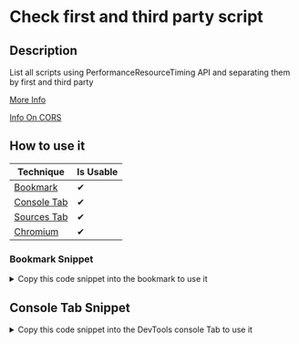 # Check first and third party script

## Description

List all scripts using PerformanceResourceTiming API and separating them by first and third party

[More Info](https://developer.mozilla.org/en-US/docs/Web/API/PerformanceResourceTiming)

[Info On CORS](https://developer.mozilla.org/en-US/docs/Web/API/Resource_Timing_API/Using_the_Resource_Timing_API#coping_with_cors)

## How to use it

<!-- START-HOW_TO[bookmark,console-tab,sources-tab,chromium] -->


| Technique   | Is Usable  |
| ----------- | ---------- |
| [Bookmark](https://github.com/push-based/web-performance-tools/blob/main/docs/how-to-use-it-with-bookmarks) |      ✔    | 
| [Console Tab](https://github.com/push-based/web-performance-tools/blob/main/docs/how-to-use-it-with-console-tab.md) |      ✔    | 
| [Sources Tab](https://github.com/push-based/web-performance-tools/blob/main/docs/how-to-use-it-with-sources-tab.md) |      ✔    | 
| [Chromium](https://github.com/push-based/web-performance-tools/blob/main/docs/how-to-use-it-with-chromium.md)       |      ✔    |
    


### Bookmark Snippet



<details>

<summary>Copy this code snippet into the bookmark to use it</summary>


```javascript

javascript:(() => {// ex: katespade.com - list firsty party subdomains in HOSTS array
const HOSTS = ["assets.katespade.com"];
function getScriptInfo() {
    const resourceListEntries = performance.getEntriesByType("resource");
    // set for first party scripts
    const first = [];
    // set for third party scripts
    const third = [];
    resourceListEntries.forEach((resource) => {
        // check for initiator type
        const value = "initiatorType" in resource;
        if (value) {
            if (resource.initiatorType === "script") {
                const { host } = new URL(resource.name);
                // check if resource url host matches location.host = first party script
                if (host === location.host || HOSTS.includes(host)) {
                    first.push({ ...resource.toJSON(), type: "First Party" });
                }
                else {
                    // add to third party script
                    third.push({ ...resource.toJSON(), type: "Third Party" });
                }
            }
        }
    });
    const scripts = {
        firstParty: [{ name: "no data" }],
        thirdParty: [{ name: "no data" }],
    };
    if (first.length) {
        scripts.firstParty = first;
    }
    if (third.length) {
        scripts.thirdParty = third;
    }
    return scripts;
}
const { firstParty, thirdParty } = getScriptInfo();
console.groupCollapsed("FIRST PARTY SCRIPTS");
console.table(firstParty);
console.groupEnd();
console.groupCollapsed("THIRD PARTY SCRIPTS");
console.table(thirdParty);
console.groupEnd();
export {};
/*
Choose which properties to display
https://developer.mozilla.org/en-US/docs/Web/API/console/table

console.groupCollapsed("FIRST PARTY SCRIPTS");
console.table(firstParty, ["name", "nextHopProtocol"]);
console.groupEnd();
console.groupCollapsed("THIRD PARTY SCRIPTS", ["name", "nextHopProtocol"]);
console.table(thirdParty);
console.groupEnd();
*/
})()
``` 




</details>



## Console Tab Snippet

<details>

<summary>Copy this code snippet into the DevTools console Tab to use it</summary>


```javascript

// ex: katespade.com - list firsty party subdomains in HOSTS array
const HOSTS = ["assets.katespade.com"];
function getScriptInfo() {
    const resourceListEntries = performance.getEntriesByType("resource");
    // set for first party scripts
    const first = [];
    // set for third party scripts
    const third = [];
    resourceListEntries.forEach((resource) => {
        // check for initiator type
        const value = "initiatorType" in resource;
        if (value) {
            if (resource.initiatorType === "script") {
                const { host } = new URL(resource.name);
                // check if resource url host matches location.host = first party script
                if (host === location.host || HOSTS.includes(host)) {
                    first.push({ ...resource.toJSON(), type: "First Party" });
                }
                else {
                    // add to third party script
                    third.push({ ...resource.toJSON(), type: "Third Party" });
                }
            }
        }
    });
    const scripts = {
        firstParty: [{ name: "no data" }],
        thirdParty: [{ name: "no data" }],
    };
    if (first.length) {
        scripts.firstParty = first;
    }
    if (third.length) {
        scripts.thirdParty = third;
    }
    return scripts;
}
const { firstParty, thirdParty } = getScriptInfo();
console.groupCollapsed("FIRST PARTY SCRIPTS");
console.table(firstParty);
console.groupEnd();
console.groupCollapsed("THIRD PARTY SCRIPTS");
console.table(thirdParty);
console.groupEnd();

/*
Choose which properties to display
https://developer.mozilla.org/en-US/docs/Web/API/console/table

console.groupCollapsed("FIRST PARTY SCRIPTS");
console.table(firstParty, ["name", "nextHopProtocol"]);
console.groupEnd();
console.groupCollapsed("THIRD PARTY SCRIPTS", ["name", "nextHopProtocol"]);
console.table(thirdParty);
console.groupEnd();
*/

``` 




</details>




<!-- END-HOW_TO -->
























































































